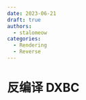 ```yaml
---
date: 2023-06-21
draft: true
authors:
  - stalomeow
categories:
  - Rendering
  - Reverse
---
```


# 反编译 DXBC


